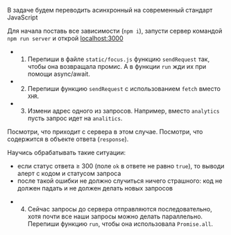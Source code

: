 В задаче будем переводить асинхронный на современный стандарт JavaScript

Для начала поставь все зависимости (`npm i`), запусти сервер командой `npm run server` и открой [localhost:3000](http://localhost:3000)

 + 1. Перепиши в файле `static/focus.js` функцию `sendRequest` так, чтобы она возвращала промис. А в функции `run` жди их при помощи async/await.

 + 2. Перепиши функцию `sendRequest` с использованием `fetch` вместо `XHR`.

 + 3. Измени адрес одного из запросов. Например, вместо `analytics` пусть запрос идет на `analitics`.

Посмотри, что приходит с сервера в этом случае. Посмотри, что содержится в объекте ответа (`response`).

Научись обрабатывать такие ситуации:

- если статус ответа ≥ 300 (поле `ok` в ответе не равно `true`), то выводи алерт с кодом и статусом запроса
- после такой ошибки не должно случиться ничего страшного: код не должен падать и не должен делать новых запросов

 + 4. Сейчас запросы до сервера отправляются последовательно, хотя почти все наши запросы можно делать параллельно. 
Перепиши функцию `run`, чтобы она использовала `Promise.all`.
